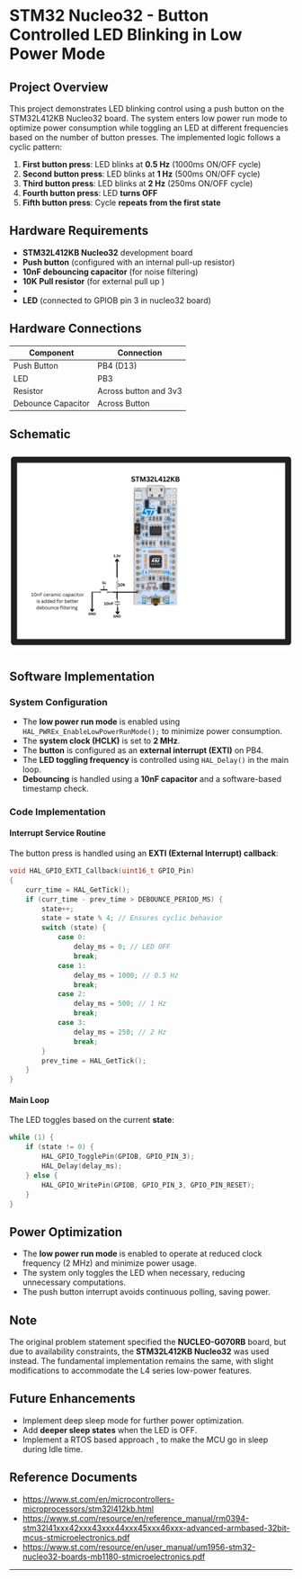 # STM32 Nucleo32 - Button Controlled LED Blinking in Low Power Mode

## Project Overview
This project demonstrates LED blinking control using a push button on the STM32L412KB Nucleo32 board. The system enters low power run mode to optimize power consumption while toggling an LED at different frequencies based on the number of button presses. The implemented logic follows a cyclic pattern:

1. **First button press**: LED blinks at **0.5 Hz** (1000ms ON/OFF cycle)
2. **Second button press**: LED blinks at **1 Hz** (500ms ON/OFF cycle)
3. **Third button press**: LED blinks at **2 Hz** (250ms ON/OFF cycle)
4. **Fourth button press**: LED **turns OFF**
5. **Fifth button press**: Cycle **repeats from the first state**

## Hardware Requirements
- **STM32L412KB Nucleo32** development board
- **Push button** (configured with an internal pull-up resistor)
- **10nF debouncing capacitor** (for noise filtering)
-  **10K Pull resistor** (for external pull up )
- 
- **LED** (connected to GPIOB pin 3 in nucleo32 board)

## Hardware Connections
| Component  | Connection  |
|------------|------------|
| Push Button | PB4 (D13)  |
| LED         | PB3        |
|Resistor | Across button and 3v3|
| Debounce Capacitor | Across Button |

## Schematic  
![image](https://github.com/AbhinavDhamne/nosh27/blob/79a491ad34da98991e6e23f4251360ca898e8c46/CIRCUIT%20DIAGRAM.png)

## Software Implementation
### System Configuration
- The **low power run mode** is enabled using `HAL_PWREx_EnableLowPowerRunMode();` to minimize power consumption.
- The **system clock (HCLK)** is set to **2 MHz**.
- The **button** is configured as an **external interrupt (EXTI)** on PB4.
- The **LED toggling frequency** is controlled using `HAL_Delay()` in the main loop.
- **Debouncing** is handled using a **10nF capacitor** and a software-based timestamp check.

### Code Implementation
#### Interrupt Service Routine
The button press is handled using an **EXTI (External Interrupt) callback**:
```c
void HAL_GPIO_EXTI_Callback(uint16_t GPIO_Pin)
{
    curr_time = HAL_GetTick();
    if (curr_time - prev_time > DEBOUNCE_PERIOD_MS) {
        state++;
        state = state % 4; // Ensures cyclic behavior
        switch (state) {
            case 0:
                delay_ms = 0; // LED OFF
                break;
            case 1:
                delay_ms = 1000; // 0.5 Hz
                break;
            case 2:
                delay_ms = 500; // 1 Hz
                break;
            case 3:
                delay_ms = 250; // 2 Hz
                break;
        }
        prev_time = HAL_GetTick();
    }
}
```

#### Main Loop
The LED toggles based on the current **state**:
```c
while (1) {
    if (state != 0) {
        HAL_GPIO_TogglePin(GPIOB, GPIO_PIN_3);
        HAL_Delay(delay_ms);
    } else {
        HAL_GPIO_WritePin(GPIOB, GPIO_PIN_3, GPIO_PIN_RESET);
    }
}
```

## Power Optimization
- The **low power run mode** is enabled to operate at reduced clock frequency (2 MHz) and minimize power usage.
- The system only toggles the LED when necessary, reducing unnecessary computations.
- The push button interrupt avoids continuous polling, saving power.


## Note
The original problem statement specified the **NUCLEO-G070RB** board, but due to availability constraints, the **STM32L412KB Nucleo32** was used instead. The fundamental implementation remains the same, with slight modifications to accommodate the L4 series low-power features.

## Future Enhancements
- Implement deep sleep mode for further power optimization.
- Add **deeper sleep states** when the LED is OFF.
- Implement a RTOS based approach , to make the MCU go in sleep during Idle time.

## Reference Documents
- https://www.st.com/en/microcontrollers-microprocessors/stm32l412kb.html
- https://www.st.com/resource/en/reference_manual/rm0394-stm32l41xxx42xxx43xxx44xxx45xxx46xxx-advanced-armbased-32bit-mcus-stmicroelectronics.pdf
- https://www.st.com/resource/en/user_manual/um1956-stm32-nucleo32-boards-mb1180-stmicroelectronics.pdf

----

